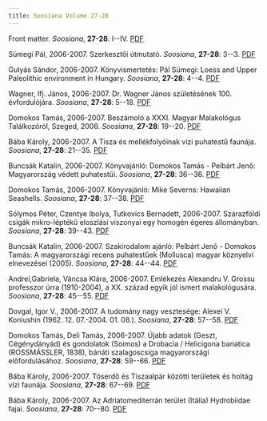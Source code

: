 ```yaml
---
title: Soosiana Volume 27-28
---
```




Front matter. _Soosiana_, **27-28**: I--IV. [PDF](https://soosiana.github.io/volume-27-28/01_Soosiana_2006-7_27-28_I-IV.pdf)


Sümegi Pál, 2006-2007. Szerkesztői útmutató. _Soosiana_, **27-28**: 3--3. [PDF](https://soosiana.github.io/volume-27-28/02_Soosiana_2006-7_27-28_Sumegi_3.pdf)


Gulyás Sándor, 2006-2007. Könyvismertetés: Pál Sümegi: Loess and Upper Paleolithic environment in Hungary. _Soosiana_, **27-28**: 4--4. [PDF](https://soosiana.github.io/volume-27-28/03_Soosiana_2006-7_27-28_Sumegi_4.pdf)


Wagner, Ifj. János, 2006-2007. Dr. Wagner János születésének 100. évfordulójára. _Soosiana_, **27-28**: 5--18. [PDF](https://soosiana.github.io/volume-27-28/04_Soosiana_2006-7_27-28_Wagner_jun_5-18.pdf)


Domokos Tamás, 2006-2007. Beszámoló a XXXI. Magyar Malakológus Találkozóról, Szeged, 2006. _Soosiana_, **27-28**: 19--20. [PDF](https://soosiana.github.io/volume-27-28/05_Soosiana_2006-7_27-28_Domokos_19-20.pdf)


Bába Károly, 2006-2007. A Tisza és mellékfolyóinak vízi puhatestű faunája. _Soosiana_, **27-28**: 21--35. [PDF](https://soosiana.github.io/volume-27-28/06_Soosiana_2006-7_27-28_Baba_21-35.pdf)


Buncsák Katalin, 2006-2007. Könyvajánló: Domokos Tamás - Pelbárt Jenő: Magyarország védett puhatestűi. _Soosiana_, **27-28**: 36--36. [PDF](https://soosiana.github.io/volume-27-28/07_Soosiana_2006-7_27-28_Buncsak_36.pdf)


Domokos Tamás, 2006-2007. Könyvajánló: Mike Severns: Hawaiian Seashells. _Soosiana_, **27-28**: 37--38. [PDF](https://soosiana.github.io/volume-27-28/08_Soosiana_2006-7_27-28_Domokos_37-38.pdf)


Sólymos Péter, Czentye Ibolya, Tutkovics Bernadett, 2006-2007. Szárazföldi csigák mikro-léptékű eloszlási viszonyai egy homogén égeres állományban. _Soosiana_, **27-28**: 39--43. [PDF](https://soosiana.github.io/volume-27-28/09_Soosiana_2006-7_27-28_Solymos_etal_39-43.pdf)


Buncsák Katalin, 2006-2007. Szakirodalom ajánló: Pelbárt Jenő - Domokos Tamás: A magyarországi recens puhatestűek (Mollusca) magyar köznyelvi elnevezései (2005). _Soosiana_, **27-28**: 44--44. [PDF](https://soosiana.github.io/volume-27-28/10_Soosiana_2006-7_27-28_Buncsak_44.pdf)


Andrei,Gabriela, Váncsa Klára, 2006-2007. Emlékezés Alexandru V. Grossu professzor úrra (1910-2004), a XX. század egyik jól ismert malakológusára. _Soosiana_, **27-28**: 45--55. [PDF](https://soosiana.github.io/volume-27-28/11_Soosiana_2006-7_27-28_Andrei-Vancsa_45-55.pdf)


Dovgal, Igor V., 2006-2007. A tudomány nagy vesztesége: Alexei V. Koniushin (1962. 12. 07.-2004. 01. 08.). _Soosiana_, **27-28**: 57--58. [PDF](https://soosiana.github.io/volume-27-28/12_Soosiana_2006-7_27-28_Dovgal_57-58.pdf)


Domokos Tamás, Deli Tamás, 2006-2007. Újabb adatok (Geszt, Cégénydányád) és gondolatok (Soimos) a Drobacia / Helicigona banatica (ROSSMÁSSLER, 1838), bánáti szalagoscsiga magyarországi előfordulásához. _Soosiana_, **27-28**: 59--66. [PDF](https://soosiana.github.io/volume-27-28/13_Soosiana_2006-7_27-28_Domokos-Deli_59-66.pdf)


Bába Károly, 2006-2007. Töserdő és Tiszaalpár közötti területek és holtág vízi faunája. _Soosiana_, **27-28**: 67--69. [PDF](https://soosiana.github.io/volume-27-28/14_Soosiana_2006-7_27-28_Baba_67-69.pdf)


Bába Károly, 2006-2007. Az Adriatomediterrán terület (Itália) Hydrobiidae fajai. _Soosiana_, **27-28**: 70--80. [PDF](https://soosiana.github.io/volume-27-28/15_Soosiana_2006-7_27-28_Baba_70-80.pdf)




